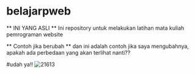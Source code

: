 # belajarpweb
** INI YANG ASLI **
Ini repository untuk melakukan latihan mata kuliah pemrograman website

** Contoh jika berubah **
dan ini adalah contoh jika saya mengubahnya, apakah ada perbedaan yang akan terlihat nanti??

#udah ya!!
![21613](https://github.com/devamasihbelajar/belajarpweb/assets/167350364/bbb0de5a-2c7e-44cb-9c01-baf97c864eee)
